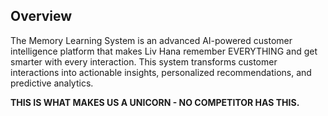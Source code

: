 ## Overview

The Memory Learning System is an advanced AI-powered customer intelligence platform that makes Liv Hana remember EVERYTHING and get smarter with every interaction. This system transforms customer interactions into actionable insights, personalized recommendations, and predictive analytics.

**THIS IS WHAT MAKES US A UNICORN - NO COMPETITOR HAS THIS.**
